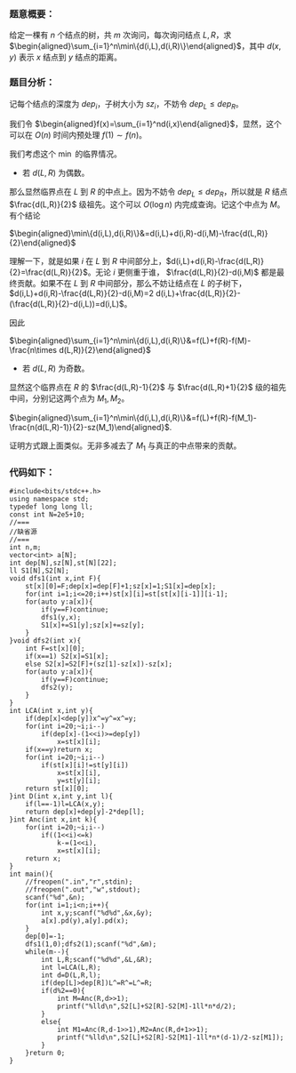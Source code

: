 ### 题意概要：

给定一棵有 $n$ 个结点的树，共 $m$ 次询问，每次询问结点 $L,R$，求 $\begin{aligned}\sum_{i=1}^n\min\{d(i,L),d(i,R)\}\end{aligned}$，其中 $d(x,y)$ 表示 $x$ 结点到 $y$ 结点的距离。

### 题目分析：

记每个结点的深度为 $dep_i$，子树大小为 $sz_i$，不妨令 $dep_L\le dep_R$。

我们令 $\begin{aligned}f(x)=\sum_{i=1}^nd(i,x)\end{aligned}$，显然，这个可以在 $O(n)$ 时间内预处理 $f(1)\sim f(n)$。

我们考虑这个 $\min$ 的临界情况。

- 若 $d(L,R)$ 为偶数。

那么显然临界点在 $L$ 到 $R$ 的中点上。因为不妨令 $dep_L\le dep_R$，所以就是 $R$ 结点 $\frac{d(L,R)}{2}$ 级祖先。这个可以 $O(\log n)$ 内完成查询。记这个中点为 $M$。有个结论 

$\begin{aligned}\min\{d(i,L),d(i,R)\}&=d(i,L)+d(i,R)-d(i,M)-\frac{d(L,R)}{2}\end{aligned}$

理解一下，就是如果 $i$ 在 $L$ 到 $R$ 中间部分上，$d(i,L)+d(i,R)-\frac{d(L,R)}{2}=\frac{d(L,R)}{2}$。无论 $i$ 更侧重于谁， $\frac{d(L,R)}{2}-d(i,M)$ 都是最终贡献。如果不在 $L$ 到 $R$ 中间部分，那么不妨让结点在 $L$ 的子树下， $d(i,L)+d(i,R)-\frac{d(L,R)}{2}-d(i,M)=2 d(i,L)+\frac{d(L,R)}{2}-(\frac{d(L,R)}{2}-d(i,L))=d(i,L)$。

因此

$\begin{aligned}\sum_{i=1}^n\min\{d(i,L),d(i,R)\}&=f(L)+f(R)-f(M)-\frac{n\times d(L,R)}{2}\end{aligned}$

- 若 $d(L,R)$ 为奇数。

显然这个临界点在 $R$ 的 $\frac{d(L,R)-1}{2}$ 与 $\frac{d(L,R)+1}{2}$ 级的祖先中间，分别记这两个点为 $M_1,M_2$。

$\begin{aligned}\sum_{i=1}^n\min\{d(i,L),d(i,R)\}&=f(L)+f(R)-f(M_1)-\frac{n(d(L,R)-1)}{2}-sz(M_1)\end{aligned}$.

证明方式跟上面类似。无非多减去了 $M_1$ 与真正的中点带来的贡献。

### 代码如下：

```
#include<bits/stdc++.h>
using namespace std;
typedef long long ll;
const int N=2e5+10;
//===
//缺省源
//===
int n,m;
vector<int> a[N];
int dep[N],sz[N],st[N][22];
ll S1[N],S2[N];
void dfs1(int x,int F){
	st[x][0]=F;dep[x]=dep[F]+1;sz[x]=1;S1[x]=dep[x];
	for(int i=1;i<=20;i++)st[x][i]=st[st[x][i-1]][i-1];
	for(auto y:a[x]){
		if(y==F)continue;
		dfs1(y,x);
		S1[x]+=S1[y];sz[x]+=sz[y];
	}
}void dfs2(int x){
	int F=st[x][0];
	if(x==1) S2[x]=S1[x];
	else S2[x]=S2[F]+(sz[1]-sz[x])-sz[x];
	for(auto y:a[x]){
		if(y==F)continue;
		dfs2(y);
	}
}
int LCA(int x,int y){
	if(dep[x]<dep[y])x^=y^=x^=y;
	for(int i=20;~i;i--)
		if(dep[x]-(1<<i)>=dep[y])
			x=st[x][i];
	if(x==y)return x;
	for(int i=20;~i;i--)
		if(st[x][i]!=st[y][i])
			x=st[x][i],
			y=st[y][i];
	return st[x][0];
}int D(int x,int y,int l){
	if(l==-1)l=LCA(x,y);
	return dep[x]+dep[y]-2*dep[l];
}int Anc(int x,int k){
	for(int i=20;~i;i--)
		if((1<<i)<=k)
			k-=(1<<i),
			x=st[x][i];
	return x;
}
int main(){
	//freopen(".in","r",stdin);
	//freopen(".out","w",stdout);
	scanf("%d",&n);
	for(int i=1;i<n;i++){
		int x,y;scanf("%d%d",&x,&y);
		a[x].pd(y),a[y].pd(x);
	}
	dep[0]=-1;
	dfs1(1,0);dfs2(1);scanf("%d",&m);
	while(m--){
		int L,R;scanf("%d%d",&L,&R);
		int l=LCA(L,R);
		int d=D(L,R,l);
		if(dep[L]>dep[R])L^=R^=L^=R;
		if(d%2==0){
			int M=Anc(R,d>>1);
			printf("%lld\n",S2[L]+S2[R]-S2[M]-1ll*n*d/2);
		}
		else{
			int M1=Anc(R,d-1>>1),M2=Anc(R,d+1>>1);
			printf("%lld\n",S2[L]+S2[R]-S2[M1]-1ll*n*(d-1)/2-sz[M1]);
		}
	}return 0;
}
```
